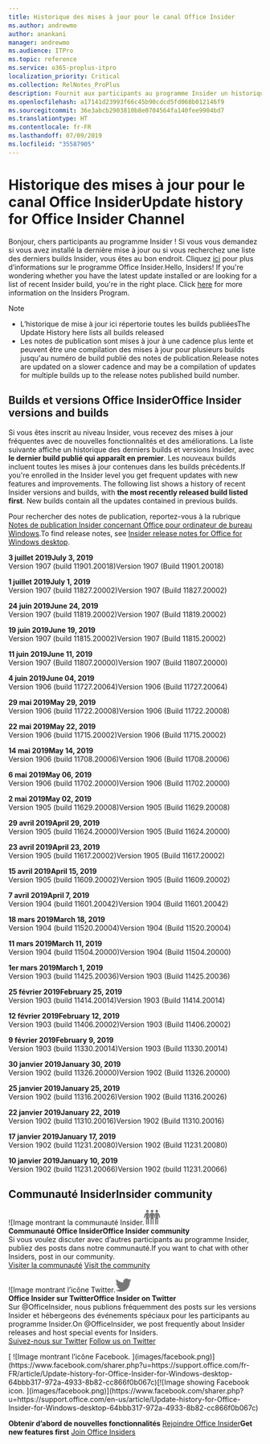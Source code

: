```yaml
---
title: Historique des mises à jour pour le canal Office Insider
ms.author: andrewmo
author: anankani
manager: andrewmo
ms.audience: ITPro
ms.topic: reference
ms.service: o365-proplus-itpro
localization_priority: Critical
ms.collection: RelNotes_ProPlus
description: Fournit aux participants au programme Insider un historique des mises à jour pour les versions Canal mensuel Insider Fast pour ordinateur de bureau Windows
ms.openlocfilehash: a17141d23993f66c45b90cdcd5fd068b012146f9
ms.sourcegitcommit: 36e3abcb2903810b8e0704564fa140fee9904bd7
ms.translationtype: HT
ms.contentlocale: fr-FR
ms.lasthandoff: 07/09/2019
ms.locfileid: "35587905"
---
```

# <a name="update-history-for-office-insider-channel"></a><span data-ttu-id="a600c-103">Historique des mises à jour pour le canal Office Insider</span><span class="sxs-lookup"><span data-stu-id="a600c-103">Update history for Office Insider Channel</span></span>

<span data-ttu-id="a600c-p101">Bonjour, chers participants au programme Insider ! Si vous vous demandez si vous avez installé la dernière mise à jour ou si vous recherchez une liste des derniers builds Insider, vous êtes au bon endroit. Cliquez [ici](https://insider.office.com/) pour plus d’informations sur le programme Office Insider.</span><span class="sxs-lookup"><span data-stu-id="a600c-p101">Hello, Insiders! If you're wondering whether you have the latest update installed or are looking for a list of recent Insider build, you're in the right place. Click [here](https://insider.office.com/) for more information on the Insiders Program.</span></span>

> [!NOTE]
> - <span data-ttu-id="a600c-107">L’historique de mise à jour ici répertorie toutes les builds publiées</span><span class="sxs-lookup"><span data-stu-id="a600c-107">The Update History here lists all builds released</span></span>
> - <span data-ttu-id="a600c-108">Les notes de publication sont mises à jour à une cadence plus lente et peuvent être une compilation des mises à jour pour plusieurs builds jusqu'au numéro de build publié des notes de publication.</span><span class="sxs-lookup"><span data-stu-id="a600c-108">Release notes are updated on a slower cadence and may be a compilation of updates for multiple builds up to the release notes published build number.</span></span>



## <a name="office-insider-versions-and-builds"></a><span data-ttu-id="a600c-109">Builds et versions Office Insider</span><span class="sxs-lookup"><span data-stu-id="a600c-109">Office Insider versions and builds</span></span>

<span data-ttu-id="a600c-p102">Si vous êtes inscrit au niveau Insider, vous recevez des mises à jour fréquentes avec de nouvelles fonctionnalités et des améliorations. La liste suivante affiche un historique des derniers builds et versions Insider, avec **le dernier build publié qui apparaît en premier**. Les nouveaux builds incluent toutes les mises à jour contenues dans les builds précédents.</span><span class="sxs-lookup"><span data-stu-id="a600c-p102">If you're enrolled in the Insider level you get frequent updates with new features and improvements. The following list shows a history of recent Insider versions and builds, with **the most recently released build listed first**. New builds contain all the updates contained in previous builds.</span></span> 

<span data-ttu-id="a600c-113">Pour rechercher des notes de publication, reportez-vous à la rubrique [Notes de publication Insider concernant Office pour ordinateur de bureau Windows](https://docs.microsoft.com/fr-FR/OfficeUpdates/release-notes-office-insider).</span><span class="sxs-lookup"><span data-stu-id="a600c-113">To find release notes, see [Insider release notes for Office for Windows desktop](https://docs.microsoft.com/en-us/OfficeUpdates/release-notes-office-insider).</span></span>

[//]: # (NE PAS SUPPRIMER)

<span data-ttu-id="a600c-115">**3 juillet 2019**</span><span class="sxs-lookup"><span data-stu-id="a600c-115">**July 3, 2019**</span></span><br/>
<span data-ttu-id="a600c-116">Version 1907 (build 11901.20018)</span><span class="sxs-lookup"><span data-stu-id="a600c-116">Version 1907 (Build 11901.20018)</span></span><br/>

<span data-ttu-id="a600c-117">**1 juillet 2019**</span><span class="sxs-lookup"><span data-stu-id="a600c-117">**July 1, 2019**</span></span><br/>
<span data-ttu-id="a600c-118">Version 1907 (build 11827.20002)</span><span class="sxs-lookup"><span data-stu-id="a600c-118">Version 1907 (Build 11827.20002)</span></span><br/>

<span data-ttu-id="a600c-119">**24 juin 2019**</span><span class="sxs-lookup"><span data-stu-id="a600c-119">**June 24, 2019**</span></span><br/>
<span data-ttu-id="a600c-120">Version 1907 (build 11819.20002)</span><span class="sxs-lookup"><span data-stu-id="a600c-120">Version 1907 (Build 11819.20002)</span></span><br/>

<span data-ttu-id="a600c-121">**19 juin 2019**</span><span class="sxs-lookup"><span data-stu-id="a600c-121">**June 19, 2019**</span></span><br/>
<span data-ttu-id="a600c-122">Version 1907 (build 11815.20002)</span><span class="sxs-lookup"><span data-stu-id="a600c-122">Version 1907 (Build 11815.20002)</span></span><br/>

<span data-ttu-id="a600c-123">**11 juin 2019**</span><span class="sxs-lookup"><span data-stu-id="a600c-123">**June 11, 2019**</span></span><br/>
<span data-ttu-id="a600c-124">Version 1907 (Build 11807.20000)</span><span class="sxs-lookup"><span data-stu-id="a600c-124">Version 1907 (Build 11807.20000)</span></span><br/>

<span data-ttu-id="a600c-125">**4 juin 2019**</span><span class="sxs-lookup"><span data-stu-id="a600c-125">**June 04, 2019**</span></span><br/>
<span data-ttu-id="a600c-126">Version 1906 (build 11727.20064)</span><span class="sxs-lookup"><span data-stu-id="a600c-126">Version 1906 (Build 11727.20064)</span></span><br/>


<span data-ttu-id="a600c-127">**29 mai 2019**</span><span class="sxs-lookup"><span data-stu-id="a600c-127">**May 29, 2019**</span></span><br/>
<span data-ttu-id="a600c-128">Version 1906 (build 11722.20008)</span><span class="sxs-lookup"><span data-stu-id="a600c-128">Version 1906 (Build 11722.20008)</span></span><br/>

<span data-ttu-id="a600c-129">**22 mai 2019**</span><span class="sxs-lookup"><span data-stu-id="a600c-129">**May 22, 2019**</span></span><br/> <span data-ttu-id="a600c-130">Version 1906 (build 11715.20002)</span><span class="sxs-lookup"><span data-stu-id="a600c-130">Version 1906 (Build 11715.20002)</span></span><br/> 

<span data-ttu-id="a600c-131">**14 mai 2019**</span><span class="sxs-lookup"><span data-stu-id="a600c-131">**May 14, 2019**</span></span><br/> <span data-ttu-id="a600c-132">Version 1906 (build 11708.20006)</span><span class="sxs-lookup"><span data-stu-id="a600c-132">Version 1906 (Build 11708.20006)</span></span><br/>

<span data-ttu-id="a600c-133">**6 mai 2019**</span><span class="sxs-lookup"><span data-stu-id="a600c-133">**May 06, 2019**</span></span><br/>
<span data-ttu-id="a600c-134">Version 1906 (build 11702.20000)</span><span class="sxs-lookup"><span data-stu-id="a600c-134">Version 1906 (Build 11702.20000)</span></span><br/>

<span data-ttu-id="a600c-135">**2 mai 2019**</span><span class="sxs-lookup"><span data-stu-id="a600c-135">**May 02, 2019**</span></span><br/>
<span data-ttu-id="a600c-136">Version 1905 (build 11629.20008)</span><span class="sxs-lookup"><span data-stu-id="a600c-136">Version 1905 (Build 11629.20008)</span></span><br/>

<span data-ttu-id="a600c-137">**29 avril 2019**</span><span class="sxs-lookup"><span data-stu-id="a600c-137">**April 29, 2019**</span></span><br/>
<span data-ttu-id="a600c-138">Version 1905 (build 11624.20000)</span><span class="sxs-lookup"><span data-stu-id="a600c-138">Version 1905 (Build 11624.20000)</span></span><br/>

<span data-ttu-id="a600c-139">**23 avril 2019**</span><span class="sxs-lookup"><span data-stu-id="a600c-139">**April 23, 2019**</span></span><br/> <span data-ttu-id="a600c-140">Version 1905 (build 11617.20002)</span><span class="sxs-lookup"><span data-stu-id="a600c-140">Version 1905 (Build 11617.20002)</span></span><br/>

<span data-ttu-id="a600c-141">**15 avril 2019**</span><span class="sxs-lookup"><span data-stu-id="a600c-141">**April 15, 2019**</span></span><br/> <span data-ttu-id="a600c-142">Version 1905 (build 11609.20002)</span><span class="sxs-lookup"><span data-stu-id="a600c-142">Version 1905 (Build 11609.20002)</span></span><br/>

<span data-ttu-id="a600c-143">**7 avril 2019**</span><span class="sxs-lookup"><span data-stu-id="a600c-143">**April 7, 2019**</span></span><br/> <span data-ttu-id="a600c-144">Version 1904 (build 11601.20042)</span><span class="sxs-lookup"><span data-stu-id="a600c-144">Version 1904 (Build 11601.20042)</span></span><br/>

<span data-ttu-id="a600c-145">**18 mars 2019**</span><span class="sxs-lookup"><span data-stu-id="a600c-145">**March 18, 2019**</span></span><br/> <span data-ttu-id="a600c-146">Version 1904 (build 11520.20004)</span><span class="sxs-lookup"><span data-stu-id="a600c-146">Version 1904 (Build 11520.20004)</span></span><br/>

<span data-ttu-id="a600c-147">**11 mars 2019**</span><span class="sxs-lookup"><span data-stu-id="a600c-147">**March 11, 2019**</span></span><br/> <span data-ttu-id="a600c-148">Version 1904 (build 11504.20000)</span><span class="sxs-lookup"><span data-stu-id="a600c-148">Version 1904 (Build 11504.20000)</span></span><br/>

<span data-ttu-id="a600c-149">**1er mars 2019**</span><span class="sxs-lookup"><span data-stu-id="a600c-149">**March 1, 2019**</span></span><br/> <span data-ttu-id="a600c-150">Version 1903 (build 11425.20036)</span><span class="sxs-lookup"><span data-stu-id="a600c-150">Version 1903 (Build 11425.20036)</span></span><br/> 

<span data-ttu-id="a600c-151">**25 février 2019**</span><span class="sxs-lookup"><span data-stu-id="a600c-151">**February 25, 2019**</span></span><br/> <span data-ttu-id="a600c-152">Version 1903 (build 11414.20014)</span><span class="sxs-lookup"><span data-stu-id="a600c-152">Version 1903 (Build 11414.20014)</span></span><br/> 

<span data-ttu-id="a600c-153">**12 février 2019**</span><span class="sxs-lookup"><span data-stu-id="a600c-153">**February 12, 2019**</span></span><br/> <span data-ttu-id="a600c-154">Version 1903 (build 11406.20002)</span><span class="sxs-lookup"><span data-stu-id="a600c-154">Version 1903 (Build 11406.20002)</span></span><br/> 

<span data-ttu-id="a600c-155">**9 février 2019**</span><span class="sxs-lookup"><span data-stu-id="a600c-155">**February 9, 2019**</span></span><br/> <span data-ttu-id="a600c-156">Version 1903 (build 11330.20014)</span><span class="sxs-lookup"><span data-stu-id="a600c-156">Version 1903 (Build 11330.20014)</span></span><br/> 

<span data-ttu-id="a600c-157">**30 janvier 2019**</span><span class="sxs-lookup"><span data-stu-id="a600c-157">**January 30, 2019**</span></span><br/> <span data-ttu-id="a600c-158">Version 1902 (build 11326.20000)</span><span class="sxs-lookup"><span data-stu-id="a600c-158">Version 1902 (Build 11326.20000)</span></span><br/> 

<span data-ttu-id="a600c-159">**25 janvier 2019**</span><span class="sxs-lookup"><span data-stu-id="a600c-159">**January 25, 2019**</span></span><br/> <span data-ttu-id="a600c-160">Version 1902 (build 11316.20026)</span><span class="sxs-lookup"><span data-stu-id="a600c-160">Version 1902 (Build 11316.20026)</span></span><br/> 

<span data-ttu-id="a600c-161">**22 janvier 2019**</span><span class="sxs-lookup"><span data-stu-id="a600c-161">**January 22, 2019**</span></span><br/> <span data-ttu-id="a600c-162">Version 1902 (build 11310.20016)</span><span class="sxs-lookup"><span data-stu-id="a600c-162">Version 1902 (Build 11310.20016)</span></span><br/> 

<span data-ttu-id="a600c-163">**17 janvier 2019**</span><span class="sxs-lookup"><span data-stu-id="a600c-163">**January 17, 2019**</span></span><br/> <span data-ttu-id="a600c-164">Version 1902 (build 11231.20080)</span><span class="sxs-lookup"><span data-stu-id="a600c-164">Version 1902 (Build 11231.20080)</span></span><br/>

<span data-ttu-id="a600c-165">**10 janvier 2019**</span><span class="sxs-lookup"><span data-stu-id="a600c-165">**January 10, 2019**</span></span><br/> <span data-ttu-id="a600c-166">Version 1902 (build 11231.20066)</span><span class="sxs-lookup"><span data-stu-id="a600c-166">Version 1902 (build 11231.20066)</span></span><br/> 


## <a name="insider-community"></a><span data-ttu-id="a600c-167">Communauté Insider</span><span class="sxs-lookup"><span data-stu-id="a600c-167">Insider community</span></span>

<span data-ttu-id="a600c-168">![Image montrant la communauté Insider.</span><span class="sxs-lookup"><span data-stu-id="a600c-168">![Image showing insider community.</span></span> ](images/insidercommunity.png) <br/>
<span data-ttu-id="a600c-169">**Communauté Office Insider**</span><span class="sxs-lookup"><span data-stu-id="a600c-169">**Office Insider community**</span></span><br/> <span data-ttu-id="a600c-170">Si vous voulez discuter avec d’autres participants au programme Insider, publiez des posts dans notre communauté.</span><span class="sxs-lookup"><span data-stu-id="a600c-170">If you want to chat with other Insiders, post in our community.</span></span><br/><span data-ttu-id="a600c-171"> 
[Visiter la communauté](https://go.microsoft.com/fwlink/?linkid=843493)</span><span class="sxs-lookup"><span data-stu-id="a600c-171"> 
[Visit the community](https://go.microsoft.com/fwlink/?linkid=843493)</span></span><br/> 

<span data-ttu-id="a600c-172">![Image montrant l’icône Twitter.</span><span class="sxs-lookup"><span data-stu-id="a600c-172">![Image showing twitter icon.</span></span> ](images/twitter.png)<br/>
<span data-ttu-id="a600c-173">**Office Insider sur Twitter**</span><span class="sxs-lookup"><span data-stu-id="a600c-173">**Office Insider on Twitter**</span></span><br/> <span data-ttu-id="a600c-174">Sur @OfficeInsider, nous publions fréquemment des posts sur les versions Insider et hébergeons des événements spéciaux pour les participants au programme Insider.</span><span class="sxs-lookup"><span data-stu-id="a600c-174">On @OfficeInsider, we post frequently about Insider releases and host special events for Insiders.</span></span><br/><span data-ttu-id="a600c-175"> 
[Suivez-nous sur Twitter](https://go.microsoft.com/fwlink/?linkid=717717)</span><span class="sxs-lookup"><span data-stu-id="a600c-175"> 
[Follow us on Twitter](https://go.microsoft.com/fwlink/?linkid=717717)</span></span><br/> 

<span data-ttu-id="a600c-176">
  [
  ![Image montrant l’icône Facebook. ](images/facebook.png)](https://www.facebook.com/sharer.php?u=https://support.office.com/fr-FR/article/Update-history-for-Office-Insider-for-Windows-desktop-64bbb317-972a-4933-8b82-cc866f0b067c)</span><span class="sxs-lookup"><span data-stu-id="a600c-176">[![Image showing Facebook icon. ](images/facebook.png)](https://www.facebook.com/sharer.php?u=https://support.office.com/en-us/article/Update-history-for-Office-Insider-for-Windows-desktop-64bbb317-972a-4933-8b82-cc866f0b067c)</span></span>


<span data-ttu-id="a600c-177">**Obtenir d’abord de nouvelles fonctionnalités**
[Rejoindre Office Insider](https://insider.office.com/)</span><span class="sxs-lookup"><span data-stu-id="a600c-177">**Get new features first**
[Join Office Insiders](https://insider.office.com/)</span></span>